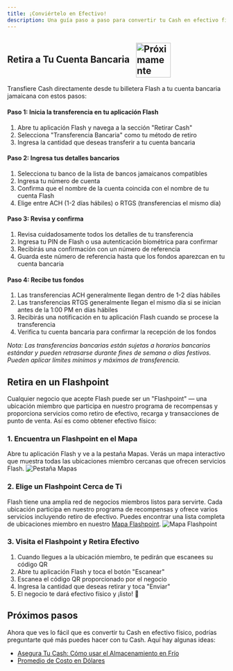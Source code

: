 ```yaml
---
title: ¡Conviértelo en Efectivo!
description: Una guía paso a paso para convertir tu Cash en efectivo físico.
---
```


## Retira a Tu Cuenta Bancaria <img src="https://png.pngtree.com/png-clipart/20221211/ourmid/pngtree-coming-soon-banner-png-image_6519489.png" alt="Próximamente" style="height: 80px; display: inline-block; vertical-align: middle; margin-left: 10px;">

Transfiere Cash directamente desde tu billetera Flash a tu cuenta bancaria jamaicana con estos pasos:

#### Paso 1: Inicia la transferencia en tu aplicación Flash
1. Abre tu aplicación Flash y navega a la sección "Retirar Cash"
2. Selecciona "Transferencia Bancaria" como tu método de retiro
3. Ingresa la cantidad que deseas transferir a tu cuenta bancaria

#### Paso 2: Ingresa tus detalles bancarios
1. Selecciona tu banco de la lista de bancos jamaicanos compatibles
2. Ingresa tu número de cuenta
3. Confirma que el nombre de la cuenta coincida con el nombre de tu cuenta Flash
4. Elige entre ACH (1-2 días hábiles) o RTGS (transferencias el mismo día)

#### Paso 3: Revisa y confirma
1. Revisa cuidadosamente todos los detalles de tu transferencia
2. Ingresa tu PIN de Flash o usa autenticación biométrica para confirmar
3. Recibirás una confirmación con un número de referencia
4. Guarda este número de referencia hasta que los fondos aparezcan en tu cuenta bancaria

#### Paso 4: Recibe tus fondos
1. Las transferencias ACH generalmente llegan dentro de 1-2 días hábiles
2. Las transferencias RTGS generalmente llegan el mismo día si se inician antes de la 1:00 PM en días hábiles
3. Recibirás una notificación en tu aplicación Flash cuando se procese la transferencia
4. Verifica tu cuenta bancaria para confirmar la recepción de los fondos

*Nota: Las transferencias bancarias están sujetas a horarios bancarios estándar y pueden retrasarse durante fines de semana o días festivos. Pueden aplicar límites mínimos y máximos de transferencia.*

## Retira en un Flashpoint

Cualquier negocio que acepte Flash puede ser un "Flashpoint" — una ubicación miembro que participa en nuestro programa de recompensas y proporciona servicios como retiro de efectivo, recarga y transacciones de punto de venta. Así es como obtener efectivo físico:

### 1. Encuentra un Flashpoint en el Mapa
Abre tu aplicación Flash y ve a la pestaña Mapas. Verás un mapa interactivo que muestra todas las ubicaciones miembro cercanas que ofrecen servicios Flash.
![Pestaña Mapas](/images/badges/png/Screenshot-map.png)

### 2. Elige un Flashpoint Cerca de Ti
Flash tiene una amplia red de negocios miembros listos para servirte. Cada ubicación participa en nuestro programa de recompensas y ofrece varios servicios incluyendo retiro de efectivo. Puedes encontrar una lista completa de ubicaciones miembro en nuestro [Mapa Flashpoint](https://flashpoint.flashapp.me).
![Mapa Flashpoint](https://external-content.duckduckgo.com/iu/?u=https%3A%2F%2Fwww.lockedownseo.com%2Fwp-content%2Fuploads%2F2013%2F11%2Fadd-map-marker-google-maps.jpg&f=1&nofb=1&ipt=1e0378994a52e5316b86d378b31f725668d627bdfaffbaaf2d5f41a8d6777126&ipo=images)

### 3. Visita el Flashpoint y Retira Efectivo
1. Cuando llegues a la ubicación miembro, te pedirán que escanees su código QR
2. Abre tu aplicación Flash y toca el botón "Escanear"
3. Escanea el código QR proporcionado por el negocio
4. Ingresa la cantidad que deseas retirar y toca "Enviar"
5. El negocio te dará efectivo físico y ¡listo! 🤙


## Próximos pasos

Ahora que ves lo fácil que es convertir tu Cash en efectivo físico, podrías preguntarte qué más puedes hacer con tu Cash. 
Aquí hay algunas ideas:

-   [Asegura Tu Cash: Cómo usar el Almacenamiento en Frío](guides/sweep-to-cold-storage)
-   [Promedio de Costo en Dólares](guides/dca)